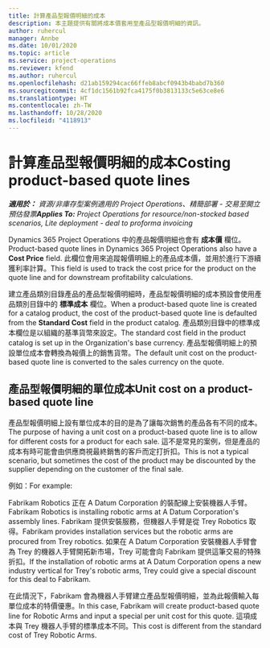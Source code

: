 ```yaml
---
title: 計算產品型報價明細的成本
description: 本主題提供有關將成本價套用至產品型報價明細的資訊。
author: ruhercul
manager: Annbe
ms.date: 10/01/2020
ms.topic: article
ms.service: project-operations
ms.reviewer: kfend
ms.author: ruhercul
ms.openlocfilehash: d21ab159294cac66ffeb8abcf0943b4babd7b360
ms.sourcegitcommit: 4cf1dc1561b92fca4175f0b3813133c5e63ce8e6
ms.translationtype: HT
ms.contentlocale: zh-TW
ms.lasthandoff: 10/28/2020
ms.locfileid: "4118913"
---
```

# <a name="costing-product-based-quote-lines"></a><span data-ttu-id="a2b0a-103">計算產品型報價明細的成本</span><span class="sxs-lookup"><span data-stu-id="a2b0a-103">Costing product-based quote lines</span></span>

<span data-ttu-id="a2b0a-104">_**適用於：** 資源/非庫存型案例適用的 Project Operations、精簡部署 - 交易至開立預估發票_</span><span class="sxs-lookup"><span data-stu-id="a2b0a-104">_**Applies To:** Project Operations for resource/non-stocked based scenarios, Lite deployment - deal to proforma invoicing_</span></span>


<span data-ttu-id="a2b0a-105">Dynamics 365 Project Operations 中的產品報價明細也會有 **成本價** 欄位。</span><span class="sxs-lookup"><span data-stu-id="a2b0a-105">Product-based quote lines in Dynamics 365 Project Operations also have a **Cost Price** field.</span></span> <span data-ttu-id="a2b0a-106">此欄位會用來追蹤報價明細上的產品成本價，並用於進行下游續獲利率計算。</span><span class="sxs-lookup"><span data-stu-id="a2b0a-106">This field is used to track the cost price for the product on the quote line and for downstream profitability calculations.</span></span>

<span data-ttu-id="a2b0a-107">建立產品類別目錄產品的產品型報價明細時，產品型報價明細的成本預設會使用產品類別目錄中的 **標準成本** 欄位。</span><span class="sxs-lookup"><span data-stu-id="a2b0a-107">When a product-based quote line is created for a catalog product, the cost of the product-based quote line is defaulted from the **Standard Cost** field in the product catalog.</span></span> <span data-ttu-id="a2b0a-108">產品類別目錄中的標準成本欄位是以組織的基準貨幣來設定。</span><span class="sxs-lookup"><span data-stu-id="a2b0a-108">The standard cost field in the product catalog is set up in the Organization's base currency.</span></span> <span data-ttu-id="a2b0a-109">產品型報價明細上的預設單位成本會轉換為報價上的銷售貨幣。</span><span class="sxs-lookup"><span data-stu-id="a2b0a-109">The default unit cost on the product-based quote line is converted to the sales currency on the quote.</span></span>

## <a name="unit-cost-on-a-product-based-quote-line"></a><span data-ttu-id="a2b0a-110">產品型報價明細的單位成本</span><span class="sxs-lookup"><span data-stu-id="a2b0a-110">Unit cost on a product-based quote line</span></span>

<span data-ttu-id="a2b0a-111">產品型報價明細上設有單位成本的目的是為了讓每次銷售的產品各有不同的成本。</span><span class="sxs-lookup"><span data-stu-id="a2b0a-111">The purpose of having a unit cost on a product-based quote line is to allow for different costs for a product for each sale.</span></span> <span data-ttu-id="a2b0a-112">這不是常見的案例，但是產品的成本有時可能會由供應商視最終銷售的客戶而定打折扣。</span><span class="sxs-lookup"><span data-stu-id="a2b0a-112">This is not a typical scenario, but sometimes the cost of the product may be discounted by the supplier depending on the customer of the final sale.</span></span>

<span data-ttu-id="a2b0a-113">例如：</span><span class="sxs-lookup"><span data-stu-id="a2b0a-113">For example:</span></span>

<span data-ttu-id="a2b0a-114">Fabrikam Robotics 正在 A Datum Corporation 的裝配線上安裝機器人手臂。</span><span class="sxs-lookup"><span data-stu-id="a2b0a-114">Fabrikam Robotics is installing robotic arms at A Datum Corporation's assembly lines.</span></span> <span data-ttu-id="a2b0a-115">Fabrikam 提供安裝服務，但機器人手臂是從 Trey Robotics 取得。</span><span class="sxs-lookup"><span data-stu-id="a2b0a-115">Fabrikam provides installation services but the robotic arms are procured from Trey robotics.</span></span> <span data-ttu-id="a2b0a-116">如果在 A Datum Corporation 安裝機器人手臂會為 Trey 的機器人手臂開拓新市場，Trey 可能會向 Fabrikam 提供這筆交易的特殊折扣。</span><span class="sxs-lookup"><span data-stu-id="a2b0a-116">If the installation of robotic arms at A Datum Corporation opens a new industry vertical for Trey's robotic arms, Trey could give a special discount for this deal to Fabrikam.</span></span>

<span data-ttu-id="a2b0a-117">在此情況下，Fabrikam 會為機器人手臂建立產品型報價明細，並為此報價輸入每單位成本的特價優惠。</span><span class="sxs-lookup"><span data-stu-id="a2b0a-117">In this case, Fabrikam will create product-based quote line for Robotic Arms and input a special per unit cost for this quote.</span></span> <span data-ttu-id="a2b0a-118">這項成本與 Trey 機器人手臂的標準成本不同。</span><span class="sxs-lookup"><span data-stu-id="a2b0a-118">This cost is different from the standard cost of Trey Robotic Arms.</span></span>
